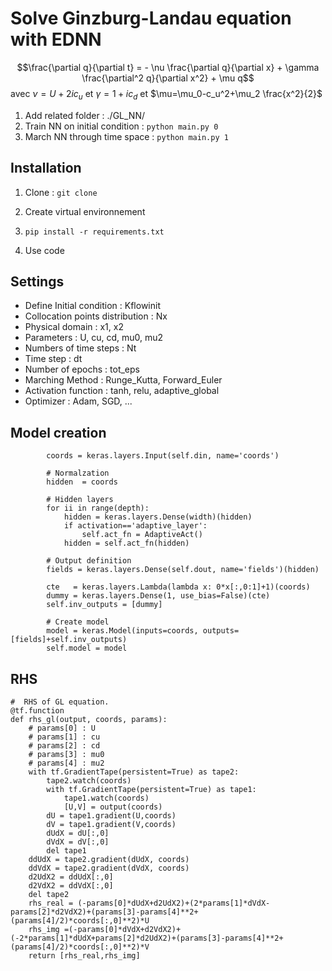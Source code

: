 # Solve Ginzburg-Landau equation with EDNN

$$\frac{\partial q}{\partial t} = - \nu \frac{\partial q}{\partial x} + \gamma \frac{\partial^2 q}{\partial x^2} + \mu q$$
avec $\nu = U+2i c_u$ et $\gamma =1+ic_d$ et $\mu=\mu_0-c_u^2+\mu_2 \frac{x^2}{2}$

1. Add related folder : ./GL_NN/
2. Train NN on initial condition : `python main.py 0`
3. March NN through time space : `python main.py 1`

## Installation
1. Clone : `git clone`

2. Create virtual environnement

3. `pip install -r requirements.txt`

4. Use code

## Settings

- Define Initial condition : Kflowinit
- Collocation points distribution : Nx
- Physical domain : x1, x2
- Parameters : U, cu, cd, mu0, mu2
- Numbers of time steps : Nt
- Time step : dt
- Number of epochs : tot_eps
- Marching Method : Runge_Kutta, Forward_Euler
- Activation function : tanh, relu, adaptive_global
- Optimizer : Adam, SGD, ...

## Model creation 

```# Input definition
        coords = keras.layers.Input(self.din, name='coords')

        # Normalzation
        hidden  = coords

        # Hidden layers
        for ii in range(depth):
            hidden = keras.layers.Dense(width)(hidden)
            if activation=='adaptive_layer':
                self.act_fn = AdaptiveAct()
            hidden = self.act_fn(hidden)

        # Output definition
        fields = keras.layers.Dense(self.dout, name='fields')(hidden)

        cte   = keras.layers.Lambda(lambda x: 0*x[:,0:1]+1)(coords)
        dummy = keras.layers.Dense(1, use_bias=False)(cte)
        self.inv_outputs = [dummy]

        # Create model
        model = keras.Model(inputs=coords, outputs=[fields]+self.inv_outputs)
        self.model = model
```

## RHS

```
#  RHS of GL equation. 
@tf.function
def rhs_gl(output, coords, params):
    # params[0] : U
    # params[1] : cu
    # params[2] : cd
    # params[3] : mu0
    # params[4] : mu2
    with tf.GradientTape(persistent=True) as tape2:
        tape2.watch(coords)
        with tf.GradientTape(persistent=True) as tape1:
            tape1.watch(coords)
            [U,V] = output(coords)
        dU = tape1.gradient(U,coords)
        dV = tape1.gradient(V,coords)
        dUdX = dU[:,0]
        dVdX = dV[:,0]
        del tape1
    ddUdX = tape2.gradient(dUdX, coords)
    ddVdX = tape2.gradient(dVdX, coords)
    d2UdX2 = ddUdX[:,0]
    d2VdX2 = ddVdX[:,0]
    del tape2
    rhs_real = (-params[0]*dUdX+d2UdX2)+(2*params[1]*dVdX-params[2]*d2VdX2)+(params[3]-params[4]**2+(params[4]/2)*coords[:,0]**2)*U
    rhs_img =(-params[0]*dVdX+d2VdX2)+(-2*params[1]*dUdX+params[2]*d2UdX2)+(params[3]-params[4]**2+(params[4]/2)*coords[:,0]**2)*V
    return [rhs_real,rhs_img]

```

